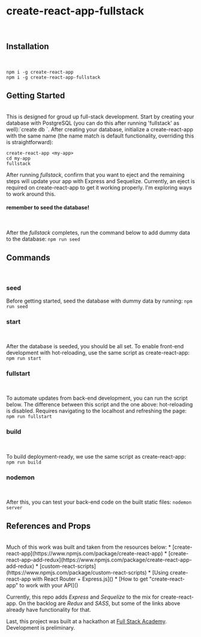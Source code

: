 # create-react-app-fullstack
<br/>

## Installation
<br/>

```
npm i -g create-react-app
npm i -g create-react-app-fullstack
```

## Getting Started
<br/>
This is designed for groud up full-stack development. Start by creating your database with PostgreSQL (you can do this after running 'fullstack' as well):`create db <my-app>`. After creating your database, initialize a create-react-app with the same name (the name match is default functionality, overriding this is straightforward):<br/>

```
create-react-app <my-app>
cd my-app
fullstack
```

After running *fullstack*, confirm that you want to eject and the remaining steps will update your app with Express and Sequelize. Currently, an eject is required on create-react-app to get it working properly. I'm exploring ways to work around this.

#### remember to seed the database!
<br/>

After the *fullstack* completes, run the command below to add dummy data to the database: `npm run seed`
<br/>

## Commands
<br/>

### seed

Before getting started, seed the database with dummy data by running: `npm run seed`
<br/>

### start
<br/>

After the database is seeded, you should be all set. To enable front-end development with hot-reloading, use the same script as create-react-app: `npm run start`
<br/>

### fullstart
<br/>

To automate updates from back-end development, you can run the script below. The difference between this script and the one above: hot-reloading is disabled. Requires navigating to the localhost and refreshing the page: `npm run fullstart`
<br/>

### build
<br/>

To build deployment-ready, we use the same script as create-react-app: `npm run build`
<br/>

### nodemon
<br/>

After this, you can test your back-end code on the built static files: `nodemon server`
<br/>

## References and Props
<br/>
Much of this work was built and taken from the resources below:
* [create-react-app](https://www.npmjs.com/package/create-react-app)
* [create-react-app-add-redux](https://www.npmjs.com/package/create-react-app-add-redux)
* [custom-react-scripts](https://www.npmjs.com/package/custom-react-scripts)
* [Using create-react-app with React Router + Express.js]()
* [How to get "create-react-app" to work with your API]()

Currently, this repo adds *Express* and *Sequelize* to the mix for create-react-app. On the backlog are *Redux* and *SASS*, but some of the links above already have functionality for that.

Last, this project was built at a hackathon at [Full Stack Academy](https://www.fullstackacademy.com/). Development is preliminary.
